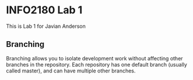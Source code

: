 # INFO2180 Lab 1
This is Lab 1 for Javian Anderson

## Branching
Branching allows you to isolate development work without
affecting other branches in the repository. Each repository
has one default branch (usually called master), and can have 
multiple other branches.